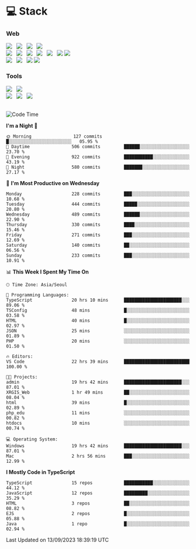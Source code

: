 <h1>💻 Stack</h1>
<div>
 <h3>Web</h3>
 <!-- badge : https://shields.io/ -->
 <!-- icon : https://simpleicons.org/?q=Get -->
 <img src="https://img.shields.io/badge/HTML5-e74c3c?style=flat-square&logo=HTML5&logoColor=white"/> &nbsp 
 <img src="https://img.shields.io/badge/CSS3-0A84FF?style=flat-square&logo=CSS3&logoColor=white"/> &nbsp 
 <img src="https://img.shields.io/badge/JavaScript-FFCD11?style=flat-square&logo=JavaScript&logoColor=white"/> &nbsp 
 <img src="https://img.shields.io/badge/TypeScript-3075C0?style=flat-square&logo=TypeScript&logoColor=white"/>
 <br/>
 <img src="https://img.shields.io/badge/Next-000000?style=flat-square&logo=nextdotjs&logoColor=white"/> &nbsp 
 <img src="https://img.shields.io/badge/React-00BCF6?style=flat-square&logo=React&logoColor=white"/> &nbsp 
 <img src="https://img.shields.io/badge/Redux-764ABC?style=flat-square&logo=Redux&logoColor=white"/> &nbsp
 <img src="https://img.shields.io/badge/Recoil-3578E5?style=flat-square&logo=recoil&logoColor=white"/> &nbsp
 <img src="https://img.shields.io/badge/React-Query-FF4154?style=flat-square&logo=reactquery&logoColor=white"/> &nbsp 
 <img src="https://img.shields.io/badge/styled%2Dcomponents-DB7093?style=flat-square&logo=styled%2Dcomponents&logoColor=white"/>
 <img src="https://img.shields.io/badge/CSS Modules-000000?style=flat-square&logo=CSS Modules&logoColor=white"/> &nbsp 
 <br/>
 <img src="https://img.shields.io/badge/Node-339933?style=flat-square&logo=Node.js&logoColor=white"/> &nbsp 
 <img src="https://img.shields.io/badge/Express-000000?style=flat-square&logo=Express&logoColor=white"/> &nbsp 
 <img src="https://img.shields.io/badge/MongoDB-47A248?style=flat-square&logo=MongoDB&logoColor=white"/>
 <img src="https://img.shields.io/badge/MariaDB-003545?style=flat-square&logo=mariadb&logoColor=white"/>
 
 <h3>Tools</h3>
 <img src="https://img.shields.io/badge/Visual Studio Code-007ACC?style=flat-square&logo=Visual Studio Code&logoColor=white"/> &nbsp 
 <img src="https://img.shields.io/badge/Postman-FF6C37?style=flat-square&logo=Postman&logoColor=white"/> &nbsp
 <br>
 <img src="https://img.shields.io/badge/Adobe Photoshop-31A8FF?style=flat-square&logo=Adobe Photoshop&logoColor=white"/> &nbsp 
 <img src="https://img.shields.io/badge/Adobe Illustrator-FF9A00?style=flat-square&logo=Adobe Illustrator&logoColor=white"/> &nbsp 
 <img src="https://img.shields.io/badge/Figma-F24E1E?style=flat-square&logo=Figma&logoColor=white"/> &nbsp
</div>

<br>

<!--START_SECTION:waka-->
![Code Time](http://img.shields.io/badge/Code%20Time-471%20hrs%2040%20mins-blue)

**I'm a Night 🦉** 

```text
🌞 Morning                127 commits         █░░░░░░░░░░░░░░░░░░░░░░░░   05.95 % 
🌆 Daytime                506 commits         ██████░░░░░░░░░░░░░░░░░░░   23.70 % 
🌃 Evening                922 commits         ███████████░░░░░░░░░░░░░░   43.19 % 
🌙 Night                  580 commits         ███████░░░░░░░░░░░░░░░░░░   27.17 % 
```
📅 **I'm Most Productive on Wednesday** 

```text
Monday                   228 commits         ███░░░░░░░░░░░░░░░░░░░░░░   10.68 % 
Tuesday                  444 commits         █████░░░░░░░░░░░░░░░░░░░░   20.80 % 
Wednesday                489 commits         ██████░░░░░░░░░░░░░░░░░░░   22.90 % 
Thursday                 330 commits         ████░░░░░░░░░░░░░░░░░░░░░   15.46 % 
Friday                   271 commits         ███░░░░░░░░░░░░░░░░░░░░░░   12.69 % 
Saturday                 140 commits         ██░░░░░░░░░░░░░░░░░░░░░░░   06.56 % 
Sunday                   233 commits         ███░░░░░░░░░░░░░░░░░░░░░░   10.91 % 
```


📊 **This Week I Spent My Time On** 

```text
🕑︎ Time Zone: Asia/Seoul

💬 Programming Languages: 
TypeScript               20 hrs 10 mins      ██████████████████████░░░   89.06 % 
TSConfig                 48 mins             █░░░░░░░░░░░░░░░░░░░░░░░░   03.58 % 
HTML                     40 mins             █░░░░░░░░░░░░░░░░░░░░░░░░   02.97 % 
JSON                     25 mins             ░░░░░░░░░░░░░░░░░░░░░░░░░   01.89 % 
PHP                      20 mins             ░░░░░░░░░░░░░░░░░░░░░░░░░   01.50 % 

🔥 Editors: 
VS Code                  22 hrs 39 mins      █████████████████████████   100.00 % 

🐱‍💻 Projects: 
admin                    19 hrs 42 mins      ██████████████████████░░░   87.01 % 
XRGIS_Web                1 hr 49 mins        ██░░░░░░░░░░░░░░░░░░░░░░░   08.04 % 
html                     39 mins             █░░░░░░░░░░░░░░░░░░░░░░░░   02.89 % 
php_edu                  11 mins             ░░░░░░░░░░░░░░░░░░░░░░░░░   00.82 % 
htdocs                   10 mins             ░░░░░░░░░░░░░░░░░░░░░░░░░   00.74 % 

💻 Operating System: 
Windows                  19 hrs 42 mins      ██████████████████████░░░   87.01 % 
Mac                      2 hrs 56 mins       ███░░░░░░░░░░░░░░░░░░░░░░   12.99 % 
```

**I Mostly Code in TypeScript** 

```text
TypeScript               15 repos            ███████████░░░░░░░░░░░░░░   44.12 % 
JavaScript               12 repos            █████████░░░░░░░░░░░░░░░░   35.29 % 
HTML                     3 repos             ██░░░░░░░░░░░░░░░░░░░░░░░   08.82 % 
EJS                      2 repos             █░░░░░░░░░░░░░░░░░░░░░░░░   05.88 % 
Java                     1 repo              █░░░░░░░░░░░░░░░░░░░░░░░░   02.94 % 
```




 Last Updated on 13/09/2023 18:39:19 UTC
<!--END_SECTION:waka-->
